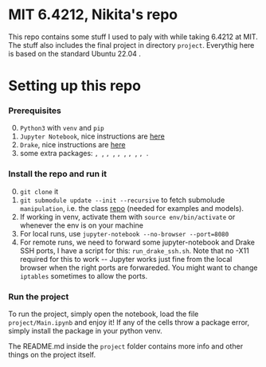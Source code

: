 # MIT 6.4212, Nikita's repo

This repo contains some stuff I used to paly with while taking 6.4212 at MIT. The stuff also includes the final project in directory `project`. Everythig here is based on the standard Ubuntu 22.04 .

# Setting up this repo

### Prerequisites

0. `Python3` with `venv` and `pip`
1. `Jupyter Notebook`, nice instructions are [here](https://jupyter.org/install)
2. `Drake`, nice instructions are [here](https://drake.mit.edu/pip.html#stable-releases)
3. some extra packages: ``, ``, ``, ``, ``, ``, ``, ``, ``, ``.

### Install the repo and run it

0. `git clone` it
1. `git submodule update --init --recursive` to fetch submolude `manipulation`, i.e. the class [repo](https://github.com/RussTedrake/manipulation) (needed for examples and models).
2. If working in venv, activate them with `source env/bin/activate` or whenever the env is on your machine
2. For local runs, use `jupyter-notebook --no-browser --port=8080`
3. For remote runs, we need to forward some jupyter-notebook and Drake SSH ports, I have a script for this: `run_drake_ssh.sh`. Note that no -X11 required for this to work -- Jupyter works just fine from the local browser when the right ports are forwareded. You might want to change `iptables` sometimes to allow the ports.

### Run the project
To run the project, simply open the notebook, load the file `project/Main.ipynb` and enjoy it! If any of the cells throw a package error, simply install the package in your python venv.

The README.md inside the `project` folder contains more info and other things on the project itself.
